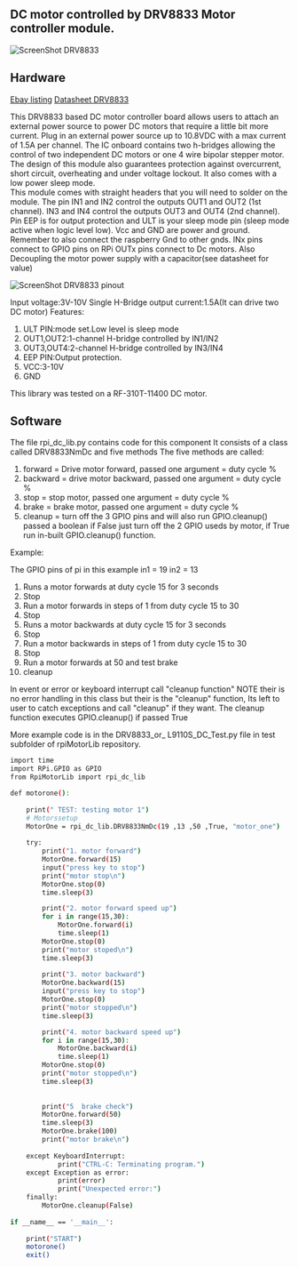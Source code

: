 DC motor controlled by DRV8833 Motor controller module.
-------------------------------------------------

![ScreenShot DRV8833](https://github.com/gavinlyonsrepo/RpiMotorLib/blob/master/images/DRV8833.jpg)


Hardware
--------------------------------------------
[Ebay listing](https://www.ebay.ca/itm/DRV8833-2-Channel-DC-Motor-Driver-Module-1-5A-for-Arduino-/311651296778)
[Datasheet DRV8833](http://www.ti.com/lit/ds/symlink/drv8833.pdf)

This DRV8833 based DC motor controller board allows users to attach an external power
source to power DC motors that require a little bit more current. 
Plug in an external power source up to 10.8VDC with a max current of 1.5A per channel. 
The IC onboard contains two h-bridges allowing the control of two independent DC motors or one 4 wire bipolar stepper motor. 
The design of this module also guarantees protection against overcurrent, short circuit, overheating and under voltage lockout. 
It also comes with a low power sleep mode.  
This module comes with straight headers that you will need to solder on the module. 
The pin IN1 and IN2 control the outputs OUT1 and OUT2 (1st channel). 
IN3 and IN4 control the outputs OUT3 and OUT4 (2nd channel). 
Pin EEP is for output protection and ULT is your sleep mode pin (sleep mode active when logic level low). 
Vcc and GND are power and ground. Remember to also connect the raspberry Gnd to other gnds.
INx pins connect to GPIO pins on RPi OUTx pins connect to Dc motors.
Also Decoupling the motor power supply with a capacitor(see datasheet for value)

![ScreenShot DRV8833 pinout](https://github.com/gavinlyonsrepo/RpiMotorLib/blob/master/images/DRV8833pinout.jpg)

Input voltage:3V-10V
Single H-Bridge output current:1.5A(It can drive two DC motor)
Features:

1. ULT PIN:mode set.Low level is sleep mode
2. OUT1,OUT2:1-channel H-bridge controlled by IN1/IN2
3. OUT3,OUT4:2-channel H-bridge controlled by IN3/IN4
4. EEP PIN:Output protection.
5. VCC:3-10V
6. GND

This library was tested on a RF-310T-11400 DC motor.

Software
-------------------------------------------
The file rpi_dc_lib.py contains code for this component
It consists of a class called DRV8833NmDc and five methods
The five methods are called: 
1. forward = Drive motor forward,  passed one argument = duty cycle %
2. backward = drive motor backward,  passed one argument = duty cycle %
3. stop = stop motor, passed one argument = duty cycle %
4. brake = brake motor,  passed one argument = duty cycle %
5. cleanup = turn off the 3 GPIO pins and will also run GPIO.cleanup() 
passed a boolean if False just turn off the 2 GPIO useds by motor,
if True run in-built GPIO.cleanup() function.

Example: 

The GPIO pins of pi in this example
in1 = 19
in2 = 13

1. Runs a motor forwards at duty cycle 15 for 3 seconds 
2. Stop
3. Run a motor forwards in steps of 1 from duty cycle 15 to 30
4. Stop
5. Runs a motor backwards at duty cycle 15 for 3 seconds 
6. Stop
7. Run a motor backwards in steps of 1 from duty cycle 15 to 30
8. Stop
9. Run a motor forwards at 50 and test brake
10. cleanup

In event or error or keyboard interrupt call "cleanup function"
NOTE their is no error handling in this class but their is the "cleanup" 
function, Its left to user to catch exceptions and call "cleanup" if they 
want. The cleanup function executes GPIO.cleanup() if passed True

More example code is in the DRV8833_or_ L9110S_DC_Test.py file 
in test subfolder of rpiMotorLib repository.

```sh
import time 
import RPi.GPIO as GPIO
from RpiMotorLib import rpi_dc_lib 

def motorone():
    
    print(" TEST: testing motor 1") 
    # Motorssetup
    MotorOne = rpi_dc_lib.DRV8833NmDc(19 ,13 ,50 ,True, "motor_one")
    
    try:
        print("1. motor forward")
        MotorOne.forward(15)
        input("press key to stop") 
        print("motor stop\n")
        MotorOne.stop(0)
        time.sleep(3)

        print("2. motor forward speed up")
        for i in range(15,30):
            MotorOne.forward(i)
            time.sleep(1)
        MotorOne.stop(0)
        print("motor stoped\n")
        time.sleep(3)
        
        print("3. motor backward")
        MotorOne.backward(15)
        input("press key to stop") 
        MotorOne.stop(0)
        print("motor stopped\n")
        time.sleep(3)

        print("4. motor backward speed up")
        for i in range(15,30):
            MotorOne.backward(i)
            time.sleep(1)
        MotorOne.stop(0)
        print("motor stopped\n")
        time.sleep(3)
      
      
        print("5  brake check")
        MotorOne.forward(50)
        time.sleep(3)
        MotorOne.brake(100)
        print("motor brake\n")
        
    except KeyboardInterrupt:
            print("CTRL-C: Terminating program.")
    except Exception as error:
            print(error)
            print("Unexpected error:")
    finally:
        MotorOne.cleanup(False)
        
if __name__ == '__main__':
   
    print("START")
    motorone()
    exit()
    
```
